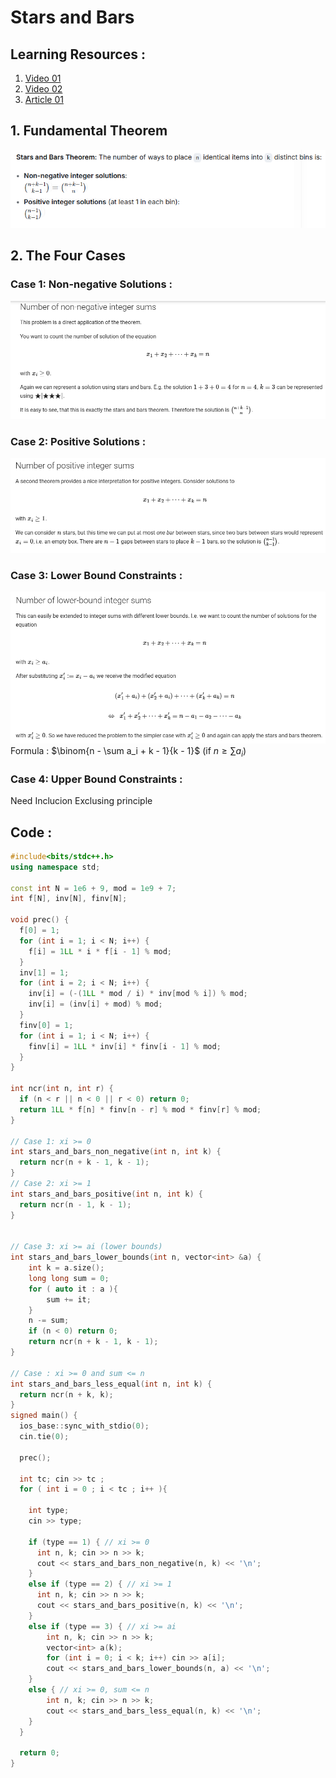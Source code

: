 # Stars and Bars

## Learning Resources :

1. [Video 01](https://youtu.be/TbbMtpuuT_8?si=qwVpvo0BD_afxy9v)
2. [Video 02](https://youtu.be/fEb_swNH0fY?list=PLWtSipmftM8qbtfj2WkoQ7Z9ZrhCl6rPz&t=3983)
3. [Article 01](https://cp-algorithms.com/combinatorics/stars_and_bars.html)

## 1. Fundamental Theorem

![alt text](image.png)

## 2. The Four Cases

### Case 1: Non-negative Solutions :

![alt text](image-1.png)

### Case 2: Positive Solutions :

![alt text](image-2.png)

### Case 3: Lower Bound Constraints :

![alt text](image-3.png)
Formula : $\binom{n - \sum a_i + k - 1}{k - 1}$ (if $n \geq \sum a_i$)

### Case 4: Upper Bound Constraints :

Need Inclucion Exclusing principle

## Code :

```cpp
#include<bits/stdc++.h>
using namespace std;

const int N = 1e6 + 9, mod = 1e9 + 7;
int f[N], inv[N], finv[N];

void prec() {
  f[0] = 1;
  for (int i = 1; i < N; i++) {
    f[i] = 1LL * i * f[i - 1] % mod;
  }
  inv[1] = 1;
  for (int i = 2; i < N; i++) {
    inv[i] = (-(1LL * mod / i) * inv[mod % i]) % mod;
    inv[i] = (inv[i] + mod) % mod;
  }
  finv[0] = 1;
  for (int i = 1; i < N; i++) {
    finv[i] = 1LL * inv[i] * finv[i - 1] % mod;
  }
}

int ncr(int n, int r) {
  if (n < r || n < 0 || r < 0) return 0;
  return 1LL * f[n] * finv[n - r] % mod * finv[r] % mod;
}

// Case 1: xi >= 0
int stars_and_bars_non_negative(int n, int k) {
  return ncr(n + k - 1, k - 1);
}
// Case 2: xi >= 1
int stars_and_bars_positive(int n, int k) {
  return ncr(n - 1, k - 1);
}


// Case 3: xi >= ai (lower bounds)
int stars_and_bars_lower_bounds(int n, vector<int> &a) {
    int k = a.size();
    long long sum = 0;
    for ( auto it : a ){
        sum += it;
    }
    n -= sum;
    if (n < 0) return 0;
    return ncr(n + k - 1, k - 1);
}

// Case : xi >= 0 and sum <= n
int stars_and_bars_less_equal(int n, int k) {
  return ncr(n + k, k);
}
signed main() {
  ios_base::sync_with_stdio(0);
  cin.tie(0);

  prec();

  int tc; cin >> tc ;
  for ( int i = 0 ; i < tc ; i++ ){

    int type;
    cin >> type;

    if (type == 1) { // xi >= 0
      int n, k; cin >> n >> k;
      cout << stars_and_bars_non_negative(n, k) << '\n';
    }
    else if (type == 2) { // xi >= 1
      int n, k; cin >> n >> k;
      cout << stars_and_bars_positive(n, k) << '\n';
    }
    else if (type == 3) { // xi >= ai
        int n, k; cin >> n >> k;
        vector<int> a(k);
        for (int i = 0; i < k; i++) cin >> a[i];
        cout << stars_and_bars_lower_bounds(n, a) << '\n';
    }
    else { // xi >= 0, sum <= n
        int n, k; cin >> n >> k;
        cout << stars_and_bars_less_equal(n, k) << '\n';
    }
  }

  return 0;
}
```
